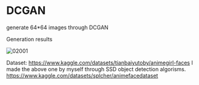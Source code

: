 # DCGAN
generate 64*64 images through DCGAN

Generation results

![02001](https://user-images.githubusercontent.com/81740803/183891560-5139a27c-7f04-4816-a22d-7d3050b6188b.png)


Dataset:
https://www.kaggle.com/datasets/tianbaiyutoby/animegirl-faces
I made the above one by myself through SSD object detection algorisms.
https://www.kaggle.com/datasets/splcher/animefacedataset
